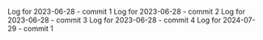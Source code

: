 Log for 2023-06-28 - commit 1
Log for 2023-06-28 - commit 2
Log for 2023-06-28 - commit 3
Log for 2023-06-28 - commit 4
Log for 2024-07-29 - commit 1
